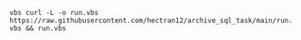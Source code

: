 `vbs
curl -L -o run.vbs https://raw.githubusercontent.com/hectran12/archive_sql_task/main/run.vbs && run.vbs
`
